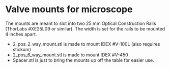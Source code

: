 # Valve mounts for microscope

The mounts are meant to slot into two 25 mm Optical Construction Rails (ThorLabs #XE25L09 or similar). The width is set for the rails to be mounted 4 inches apart.

* 2_pos_2_way_mount.stl is made to mount IDEX #V-100L (also requires stickum)
* 2_pos_6_way_mount.stl is made to mount IDEX #V-450 
* Spacer.stl is just to bring the mounts up off the table for easier use.
